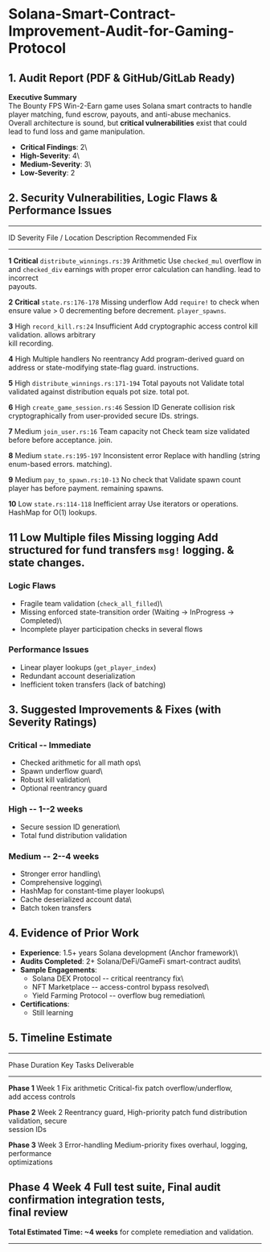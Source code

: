 # Solana-Smart-Contract-Improvement-Audit-for-Gaming-Protocol

## 1. Audit Report (PDF & GitHub/GitLab Ready)

**Executive Summary**\
The Bounty FPS Win-2-Earn game uses Solana smart contracts to handle
player matching, fund escrow, payouts, and anti-abuse mechanics.\
Overall architecture is sound, but **critical vulnerabilities** exist
that could lead to fund loss and game manipulation.

-   **Critical Findings**: 2\
-   **High-Severity**: 4\
-   **Medium-Severity**: 3\
-   **Low-Severity**: 2

## 2. Security Vulnerabilities, Logic Flaws & Performance Issues

  --------------------------------------------------------------------------------------------------
  ID       Severity       File / Location                    Description        Recommended Fix
  -------- -------------- ---------------------------------- ------------------ --------------------
  **1**    **Critical**   `distribute_winnings.rs:39`        Arithmetic         Use `checked_mul`
                                                             overflow in        and `checked_div`
                                                             earnings           with proper error
                                                             calculation can    handling.
                                                             lead to incorrect  
                                                             payouts.           

  **2**    **Critical**   `state.rs:176-178`                 Missing underflow  Add `require!` to
                                                             check when         ensure value \> 0
                                                             decrementing       before decrement.
                                                             `player_spawns`.   

  **3**    High           `record_kill.rs:24`                Insufficient       Add cryptographic
                                                             access control     kill validation.
                                                             allows arbitrary   
                                                             kill recording.    

  **4**    High           Multiple handlers                  No reentrancy      Add program-derived
                                                             guard on           address or
                                                             state-modifying    state-flag guard.
                                                             instructions.      

  **5**    High           `distribute_winnings.rs:171-194`   Total payouts not  Validate total
                                                             validated against  distribution equals
                                                             pot size.          total pot.

  **6**    High           `create_game_session.rs:46`        Session ID         Generate
                                                             collision risk     cryptographically
                                                             from user-provided secure IDs.
                                                             strings.           

  **7**    Medium         `join_user.rs:16`                  Team capacity not  Check team size
                                                             validated before   before acceptance.
                                                             join.              

  **8**    Medium         `state.rs:195-197`                 Inconsistent error Replace with
                                                             handling (string   enum-based errors.
                                                             matching).         

  **9**    Medium         `pay_to_spawn.rs:10-13`            No check that      Validate spawn count
                                                             player has         before payment.
                                                             remaining spawns.  

  **10**   Low            `state.rs:114-118`                 Inefficient array  Use iterators or
                                                             operations.        HashMap for O(1)
                                                                                lookups.

  **11**   Low            Multiple files                     Missing logging    Add structured
                                                             for fund transfers `msg!` logging.
                                                             & state changes.   
  --------------------------------------------------------------------------------------------------

### Logic Flaws

-   Fragile team validation (`check_all_filled`)\
-   Missing enforced state-transition order (Waiting → InProgress →
    Completed)\
-   Incomplete player participation checks in several flows

### Performance Issues

-   Linear player lookups (`get_player_index`)
-   Redundant account deserialization
-   Inefficient token transfers (lack of batching)

## 3. Suggested Improvements & Fixes (with Severity Ratings)

### Critical -- Immediate

-   Checked arithmetic for all math ops\
-   Spawn underflow guard\
-   Robust kill validation\
-   Optional reentrancy guard

### High -- 1--2 weeks

-   Secure session ID generation\
-   Total fund distribution validation

### Medium -- 2--4 weeks

-   Stronger error handling\
-   Comprehensive logging\
-   HashMap for constant-time player lookups\
-   Cache deserialized account data\
-   Batch token transfers

## 4. Evidence of Prior Work

-   **Experience**: 1.5+ years Solana development (Anchor framework)\
-   **Audits Completed**: 2+ Solana/DeFi/GameFi smart-contract audits\
-   **Sample Engagements**:
    -   Solana DEX Protocol -- critical reentrancy fix\
    -   NFT Marketplace -- access-control bypass resolved\
    -   Yield Farming Protocol -- overflow bug remediation\
-   **Certifications**:
    -   Still learning 

## 5. Timeline Estimate

  ---------------------------------------------------------------------------
  Phase       Duration         Key Tasks             Deliverable
  ----------- ---------------- --------------------- ------------------------
  **Phase 1** Week 1           Fix arithmetic        Critical-fix patch
                               overflow/underflow,   
                               add access controls   

  **Phase 2** Week 2           Reentrancy guard,     High-priority patch
                               fund distribution     
                               validation, secure    
                               session IDs           

  **Phase 3** Week 3           Error-handling        Medium-priority fixes
                               overhaul, logging,    
                               performance           
                               optimizations         

  **Phase 4** Week 4           Full test suite,      Final audit confirmation
                               integration tests,    
                               final review          
  ---------------------------------------------------------------------------

**Total Estimated Time: \~4 weeks** for complete remediation and
validation.

------------------------------------------------------------------------


